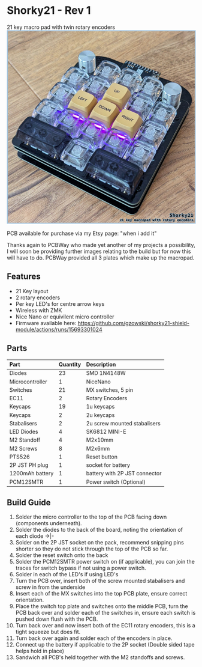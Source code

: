 # Shorky21 - Rev 1

21 key macro pad with twin rotary encoders
![Shorky21-rev1](https://github.com/gzowski/shorky21/blob/main/images/lights.jpg)

PCB available for purchase via my Etsy page: "when i add it"

Thanks again to PCBWay who made yet another of my projects a possibility, I will soon be providing further images relating to the build but for now this will have to do.
PCBWay provided all 3 plates which make up the macropad.

## Features
* 21 Key layout
* 2 rotary encoders
* Per key LED's for centre arrow keys
* Wireless with ZMK
* Nice Nano or equivilent micro controller
* Firmware available here: https://github.com/gzowski/shorky21-shield-module/actions/runs/15693301024

## Parts

| Part | Quantity     | Description                |
| :-------- | :------- | :------------------------- |
| Diodes | 23 | SMD 1N4148W |
| Microcontroller | 1 | NiceNano |
| Switches | 21 | MX switches, 5 pin |
| EC11 | 2 | Rotary Encoders |
| Keycaps | 19 | 1u keycaps |
| Keycaps | 2 | 2u keycaps |
| Stabalisers | 2 | 2u screw mounted stabalisers |
| LED Diodes | 4 |  SK6812 MINI-E |
| M2 Standoff | 4 | M2x10mm |
| M2 Screws | 8 | M2x6mm |
| PTS526 | 1 | Reset button |
| 2P JST PH plug | 1 | socket for battery |
| 1200mAh battery | 1 | battery with 2P JST connector |
| PCM12SMTR | 1 | Power switch (Optional) |

## Build Guide

1. Solder the micro controller to the top of the PCB facing down (components underneath).
2. Solder the diodes to the back of the board, noting the orientation of each diode ->|-
3. Solder on the 2P JST socket on the pack, recommend snipping pins shorter so they do not stick through the top of the PCB so far.
4. Solder the reset switch onto the back
5. Solder the PCM12SMTR power switch on (if applicable), you can join the traces for switch bypass if not using a power switch.
6. Solder in each of the LED's if using LED's
7. Turn the PCB over, insert both of the screw mounted stabalisers and screw in from the underside
7. Insert each of the MX switches into the top PCB plate, ensure correct orientation.
8. Place the switch top plate and switches onto the middle PCB, turn the PCB back over and solder each of the switches in, ensure each switch is pushed down flush with the PCB.
9. Turn back over and now insert both of the EC11 rotary encoders, this is a tight squeeze but does fit.
10. Turn back over again and solder each of the encoders in place.
11. Connect up the battery if applicable to the 2P socket (Double sided tape helps hold in place)
12. Sandwich all PCB's held together with the M2 standoffs and screws.
